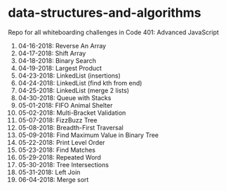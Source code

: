 # data-structures-and-algorithms
Repo for all whiteboarding challenges in Code 401: Advanced JavaScript

1. 04-16-2018: Reverse An Array
2. 04-17-2018: Shift Array
3. 04-18-2018: Binary Search
4. 04-19-2018: Largest Product
5. 04-23-2018: LinkedList (insertions)
6. 04-24-2018: LinkedList (find kth from end)
7. 04-25-2018: LinkedList (merge 2 lists)
8. 04-30-2018: Queue with Stacks
9. 05-01-2018: FIFO Animal Shelter
10. 05-02-2018: Multi-Bracket Validation
11. 05-07-2018: FizzBuzz Tree
12. 05-08-2018: Breadth-First Traversal
13. 05-09-2018: Find Maximum Value in Binary Tree
14. 05-22-2018: Print Level Order
15. 05-23-2018: Find Matches
16. 05-29-2018: Repeated Word
17. 05-30-2018: Tree Intersections
18. 05-31-2018: Left Join
19. 06-04-2018: Merge sort

